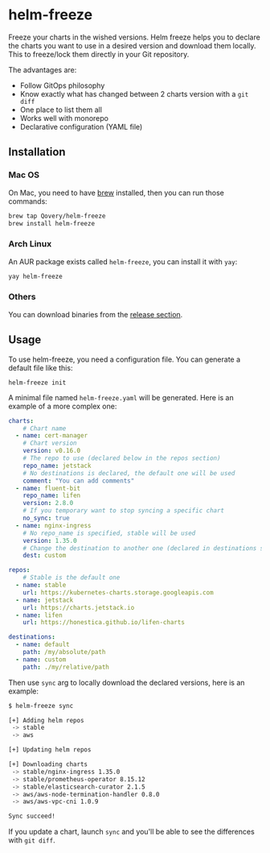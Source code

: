 # helm-freeze
Freeze your charts in the wished versions. Helm freeze helps you to declare the charts
you want to use in a desired version and download them locally. This to freeze/lock them
directly in your Git repository.

The advantages are:
* Follow GitOps philosophy
* Know exactly what has changed between 2 charts version with a `git diff`
* One place to list them all
* Works well with monorepo
* Declarative configuration (YAML file)

## Installation

### Mac OS
On Mac, you need to have [brew](https://brew.sh/) installed, then you can run those commands:
```bash
brew tap Qovery/helm-freeze
brew install helm-freeze
```

### Arch Linux
An AUR package exists called `helm-freeze`, you can install it with `yay`:
```bash
yay helm-freeze
```

### Others
You can download binaries from the [release section](https://github.com/Qovery/helm-freeze/releases).

## Usage
To use helm-freeze, you need a configuration file. You can generate a default file like this:

```shell script
helm-freeze init
```
A minimal file named `helm-freeze.yaml` will be generated. Here is an example of a more complex one:

```yaml
charts:
    # Chart name
  - name: cert-manager
    # Chart version
    version: v0.16.0
    # The repo to use (declared below in the repos section)
    repo_name: jetstack
    # No destinations is declared, the default one will be used
    comment: "You can add comments"
  - name: fluent-bit
    repo_name: lifen
    version: 2.8.0
    # If you temporary want to stop syncing a specific chart
    no_sync: true
  - name: nginx-ingress
    # No repo_name is specified, stable will be used
    version: 1.35.0
    # Change the destination to another one (declared in destinations section)
    dest: custom

repos:
    # Stable is the default one
  - name: stable
    url: https://kubernetes-charts.storage.googleapis.com
  - name: jetstack
    url: https://charts.jetstack.io
  - name: lifen
    url: https://honestica.github.io/lifen-charts

destinations:
  - name: default
    path: /my/absolute/path
  - name: custom
    path: ./my/relative/path
```

Then use `sync` arg to locally download the declared versions, here is an example:
```bash
$ helm-freeze sync

[+] Adding helm repos
 -> stable
 -> aws

[+] Updating helm repos

[+] Downloading charts
 -> stable/nginx-ingress 1.35.0
 -> stable/prometheus-operator 8.15.12
 -> stable/elasticsearch-curator 2.1.5
 -> aws/aws-node-termination-handler 0.8.0
 -> aws/aws-vpc-cni 1.0.9

Sync succeed!
```

If you update a chart, launch `sync` and you'll be able to see the differences with `git diff`.

